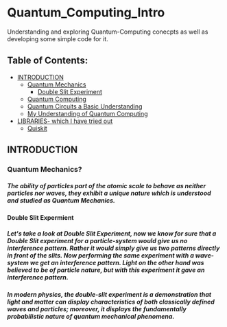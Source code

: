 # Quantum_Computing_Intro
Understanding and exploring Quantum-Computing conecpts as well as developing some simple code for it.

## Table of Contents:

<!-- MarkdownTOC depth=8 -->
- [INTRODUCTION](#introduction)
    - [Quantum Mechanics](#quantum-mechanics)
        - [Double Slit Experiment](#double-slit-experiment)
    - [Quantum Computing](#quantum-computing)
    - [Quantum Circuits a Basic Understanding](#quantum-circuit-basics)
    - [My Understanding of Quantum Computing](#my-understanding-of-quantum-computing)
- [LIBRARIES- which I have tried out](#libraries)
    - [Quiskit](#quiskit)
    <!--- - [Yao.jl](#yao-jl) --->
    <!--- - [Cirq](#cirq) --->
    <!--- - [Strawberryfields](#strawberryfields) --->
    <!--- - [PyQuil](#pyquil) --->
<!-- /MarkdownTOC -->
<!--- comment example ---> 
<a name="introduction"></a>
## INTRODUCTION

<a name="quantum-mechanics"></a>
### Quantum Mechanics?

##### The ability of particles part of the atomic scale to behave as neither particles nor waves, they exhibit a unique nature which is understood and studied as Quantum Mechanics. 

<a name="double-slit-experiment"></a>
#### Double Slit Expermient
##### Let's take a look at Double Slit Experiment, now we know for sure that a Double Slit experiment for a particle-system would give us no interference pattern. Rather it would simply give us two patterns directly in front of the slits. Now performing the same experiment with a wave-system we get an interference pattern. Light on the other hand was believed to be of particle nature, but with this experiment it gave an interference pattern.

##### In modern physics, the double-slit experiment is a demonstration that light and matter can display characteristics of both classically defined waves and particles; moreover, it displays the fundamentally probabilistic nature of quantum mechanical phenomena.
